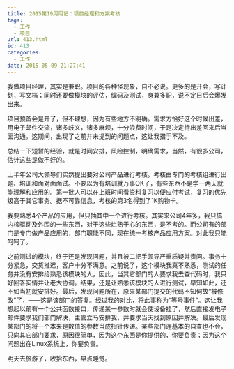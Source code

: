 ```yaml
---
title: 2015第19周周记：项目经理和方案考核
tags:
  - 工作
  - 项目
url: 413.html
id: 413
categories:
  - 工作
date: 2015-05-09 21:27:41
---
```


我做项目经理，其实是兼职。项目的各种怪现象，自不必说。更多的是开会，写计划，写文档；同时还要做模块的评估，编码及测试，身兼多职，说不定日后会爆发出来。 
<!-- more --> 
项目预备会是开了，但不理想，因为有些地方不明确。需求方恰好这个时候出差，用电子邮件交流，诸多歧义，诸多麻烦，十分浪费时间，于是决定待出差回来后当面沟通。这期间，出现了之前并未提到的问题点，这让我措手不及。 

总结一下短暂的经验，就是时间安排，风险控制，明确需求，当然，有很多公司，估计这些是做不好的。 

上半年公司大领导们实然提出要对公司产品进行考核。考核由专门的考核组进行出题、培训和面对面面试。不要以为有培训就万事OK了，有些东西不是学一两天就能理解和应用的。第一批人可以在上班时间看资料复习以便应付考试，复习的优先级高于其它事务。据不可靠信息，考核的第3名得到了1K购物卡。

我要熟悉4个产品的应用，但只抽其中一个进行考核。其实来公司4年多，我只搞内核驱动及外围的一些东西，对于这些烂熟于心的东西，是不考的。而公司有的部门是专门做产品应用的，部门职能不同，现在统一考核产品应用方案。对此我只能呵呵了。 

之前测试的模块，终于还是发现问题，并且被二把手领导严重质疑并责问。事务十分紧急，交货推迟，客户十分不满意。之前说了，这个模块我真不熟悉，测试的任务并没有安排给熟悉该模块的人，因此，当其它部门的人要求我去查代码时，我只好回答实情并让老大协调。结果，还是让熟悉该模块的人进行测试，早知如此，还不如当初就安排好。最后，发现问题所在，原来某部门提交的代码不知何故“被修改”了，——这是该部门的答复。经过我的对比，将此事称为“等号事件”。这让我想起以前有一个公共函数接口，传递某一参数时就会使设备挂了，然后直接发电子邮件要求我们部门解决，主管立马安排我，并要求当天找到原因并解决。最后发现某部门的将一个本来是数值的参数当成指针传递。某些部门连基本的自查也不会，只向其它部门要求，原因很简单，因为这个东西是你提供的，你要负责；因为这个问题出在Linux系统上，你要负责。 

明天去旅游了，收拾东西，早点睡觉。

